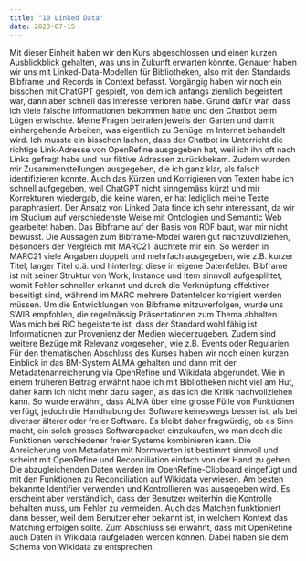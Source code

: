 ```yaml
---
title: "10 Linked Data"
date: 2023-07-15
---
```

Mit dieser Einheit haben wir den Kurs abgeschlossen und einen kurzen Ausblickblick gehalten, was uns in Zukunft erwarten könnte. Genauer haben wir uns mit Linked-Data-Modellen für Bibliotheken, also mit den Standards Bibframe und Records in Context befasst. Vorgängig haben wir noch ein bisschen mit ChatGPT gespielt, von dem ich anfangs ziemlich begeistert war, dann aber schnell das Interesse verloren habe. Grund dafür war, dass ich viele falsche Informationen bekommen hatte und den Chatbot beim Lügen erwischte. Meine Fragen betrafen jeweils den Garten und damit einhergehende Arbeiten, was eigentlich zu Genüge im Internet behandelt wird. Ich musste ein bisschen lachen, dass der Chatbot im Unterricht die richtige Link-Adresse von OpenRefine ausgegeben hat, weil ich ihn oft nach Links gefragt habe und nur fiktive Adressen zurückbekam. Zudem wurden mir Zusammenstellungen ausgegeben, die ich ganz klar, als falsch identifizieren konnte. Auch das Kürzen und Korrigieren von Texten habe ich schnell aufgegeben, weil ChatGPT nicht sinngemäss kürzt und mir Korrekturen wiedergab, die keine waren, er hat lediglich meine Texte paraphrasiert. Der Ansatz von Linked Data finde ich sehr interessant, da wir im Studium auf verschiedenste Weise mit Ontologien und Semantic Web gearbeitet haben. Das Bibframe auf der Basis von RDF baut, war mir nicht bewusst. Die Aussagen zum Bibframe-Model waren gut nachzuvollziehen, besonders der Vergleich mit MARC21 läuchtete mir ein. So werden in MARC21 viele Angaben doppelt und mehrfach ausgegeben, wie z.B. kurzer Titel, langer Titel o.ä. und hinterlegt diese in eigene Datenfelder. Bibframe ist mit seiner Struktur von Work, Instance und Item sinnvoll aufgesplittet, womit Fehler schneller erkannt und durch die Verknüpfung effektiver beseitigt sind, während im MARC mehrere Datenfelder korrigiert werden müssen. Um die Entwicklungen von Bibframe mitzuverfolgen, wurde uns SWIB empfohlen, die regelmässig Präsentationen zum Thema abhalten. Was mich bei RiC begeisterte ist, dass der Standard wohl fähig ist Informationen zur Provenienz der Medien wiederzugeben. Zudem sind weitere Bezüge mit Relevanz vorgesehen, wie z.B. Events oder Regularien. Für den thematischen Abschluss des Kurses haben wir noch einen kurzen Einblick in das BM-System ALMA gehalten und dann mit der Metadatenanreicherung via OpenRefine und Wikidata abgerundet. Wie in einem früheren Beitrag erwähnt habe ich mit Bibliotheken nicht viel am Hut, daher kann ich nicht mehr dazu sagen, als das ich die Kritik nachvollziehen kann. So wurde erwähnt, dass ALMA über eine grosse Fülle von Funktionen verfügt, jedoch die Handhabung der Software keineswegs besser ist, als bei diverser älterer oder freier Software. Es bleibt daher fragwürdig, ob es Sinn macht, ein solch grosses Softwarepacket einzukaufen, wo man doch die Funktionen verschiedener freier Systeme kombinieren kann. Die Anreicherung von Metadaten mit Normwerten ist bestimmt sinnvoll und scheint mit OpenRefine und Reconciliation einfach von der Hand zu gehen. Die abzugleichenden Daten werden im OpenRefine-Clipboard eingefügt und mit den Funktionen zu Reconciliation auf Wikidata verwiesen. Am besten bekannte Identifier verwenden und Kontrollieren was ausgegeben wird. Es erscheint aber verständlich, dass der Benutzer weiterhin die Kontrolle behalten muss, um Fehler zu vermeiden. Auch das Matchen funktioniert dann besser, weil dem Benutzer eher bekannt ist, in welchem Kontext das Matching erfolgen sollte. Zum Abschluss sei erwähnt, dass mit OpenRefine auch Daten in Wikidata raufgeladen werden können. Dabei haben sie dem Schema von Wikidata zu entsprechen.
